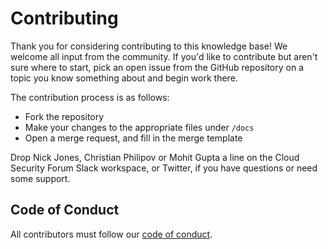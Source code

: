 # Contributing

Thank you for considering contributing to this knowledge base! We welcome all input from the community.  If you'd like to contribute but aren't sure where to start, pick an open issue from the GitHub repository on a topic you know something about and begin work there.

The contribution process is as follows:

* Fork the repository
* Make your changes to the appropriate files under `/docs`
* Open a merge request, and fill in the merge template

Drop Nick Jones, Christian Philipov or Mohit Gupta a line on the Cloud Security Forum Slack workspace, or Twitter, if you have questions or need some support.

## Code of Conduct

All contributors must follow our [code of conduct](https://www.contributor-covenant.org/version/2/1/code_of_conduct/).